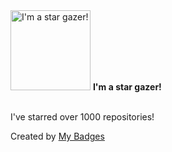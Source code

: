<img src="https://github.com/my-badges/my-badges/blob/master/src/all-badges/star-gazer/star-gazer.png?raw=true" alt="I&apos;m a star gazer!" title="I&apos;m a star gazer!" width="128">
<strong>I&apos;m a star gazer!</strong>
<br><br>

I've starred over 1000 repositories!


Created by <a href="https://github.com/my-badges/my-badges">My Badges</a>